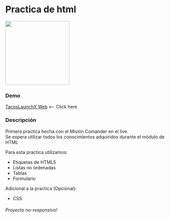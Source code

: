 # Practica de html 

<img src="https://launchx-practica-html.web.app/src/img/logo.png" width="200" >

### Demo
<a href="https://launchx-practica-html.web.app/" target="_blank">TacosLaunchX Web</a> <span><-- Click here</span>
### Descripción
<p>Primera practica hecha con el Misión Comander en el live.<br> Se espera utilizar todos los conocimientos adquiridos durante el módulo de HTML</p>
<p>Para esta practica utilizamos:</p>

<ul>
  <li>Etiquetas de HTML5</li>
  <li>Listas no ordenadas</li>
  <li>Tablas</li>
  <li>Formulario</li>
</ul>

<p>Adicional a la practica (Opcional):</p>

<ul>
  <li>CSS</li>
</ul>
  
 <h6>Proyecto no-responsivo!</h6>
